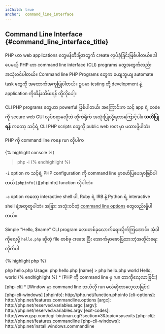 ```yaml
---
isChild: true
anchor:  command_line_interface
---
```


## Command Line Interface {#command_line_interface_title}


PHP ဟာ web applications တွေဖန်တီးဖို့အတွက် create လုပ်ခဲ့ခြင်းဖြစ်ပါတယ်။ ဒါပေမယ့် PHP ဟာ command line interface (CLI) programs တွေအတွက်လည်း အသုံးဝင်ပါတယ်။
Command line PHP Programs တွေက ယျေဘူယျ automate task တွေကို အထောက်အကူပြုပါတယ်။  ဥပမာ testing တို့ development နဲ့ application ကိုထိန်းသိမ်းရန် တို့လိုပေါ့။

CLI PHP programs တွေဟာ powerful ဖြစ်ပါတယ်၊ အကြောင်းက သင့် app ရဲ့ code ကို secure web GUI လုပ်စရာမလိုဘဲ တိုက်ရိုက် အသုံးပြုလို့ရတာကြောင့်ပါ။ **သတိပြုရန်** ကတော့ သင့်ရဲ့ CLI PHP scripts တွေကို public web root မှာ မထားဖို့ပါဘဲ။

PHP ကို command line ကနေ run လိုပါက 

{% highlight console %}
> php -i
{% endhighlight %}

`-i` option က သင့်ရဲ့ PHP configuration ကို command line မှာဖော်ပြပေးမှာဖြစ်ပါတယ် [`phpinfo()`][phpinfo] function လိုပါဘဲ။

`-a` option ကတော့ interactive shell ပါ, Ruby ရဲ့ IRB နဲ့ Python ရဲ့ interactive shell နဲ့အတူတူပါဘဲ။ အခြား အသုံးဝင်တဲ့ [command line options](cli-options)  တွေလည်းရှိပါတယ်။

Simple "Hello, $name" CLI program လေးတစ်ခုလောက်ရေးလိုက်ကြအောင်။ အဲ့ဒါကိုရေးဖို့ `hello.php` ဆိုတဲ့ file တစ်ခု create ပြီး အောက်မှာဖောပြထားတဲ့အတိုင်းရေးလိုက်ပါ

{% highlight php %}
<?php
if ($argc !== 2) {
   echo "Usage: php hello.php [name].\n";
   exit(1);
}
$name = $argv[1];
echo "Hello, $name\n";
{% endhighlight %}


PHP က special variables နှစ်ခု ကို သင့် script argument run လိုက်တဲ့အပေါ်မူတည်ပြီးတော့ sets up လုပ်လိုက်ပါတယ်။
 [`$argc`][argc] က  integer variable တစ်ခုဖြစ်ပြီးတော့ argument *count* နဲ့ [`$argv`][argv] က array variable တစ်ခုဖြစ်ပြီး argument တစ်ခုချင်းဆီရဲ့ **value** ပါဝင်ပါတယ်။ ပထမ argument ကသင့် PHP script file name ဖြစ်ပါတယ်၊ အခုအခြေအနေမှာဆိုရင် `hello.php` ဖြစ်ပါတယ်။


`exit()` expression က 0 မဟုတ်တဲ့ numbers တွေကို ယျေဘူယျအားဖြင့် command failed ဖြစ်တယ်ဆိုတာကို shell ကသိဖို့ရာအတွက်အသုံးပြုပါတယ်။ exit codes တွေကို [ဒီမှာ](exit-codes) တွေ့နိုင်ပါတယ်။

ထက်မှာဖော်ပြထားတဲ့ script ကို command line ကနေ run ဖို့အတွက်:

{% highlight console %}
> php hello.php
Usage: php hello.php [name]
> php hello.php world
Hello, world
{% endhighlight %}

 * [PHP ကို command line မှ run တာကိုလေ့လာခြင်း][php-cli]
 * [Window မှာ command line ဘယ်လို run မလဲဆိုတာလေ့လာခြင်း][php-cli-windows]


[phpinfo]: http://php.net/function.phpinfo
[cli-options]: http://php.net/features.commandline.options
[argc]: http://php.net/reserved.variables.argc
[argv]: http://php.net/reserved.variables.argv
[exit-codes]: http://www.gsp.com/cgi-bin/man.cgi?section=3&amp;topic=sysexits
[php-cli]: http://php.net/features.commandline
[php-cli-windows]: http://php.net/install.windows.commandline
